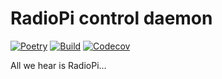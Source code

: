 # RadioPi control daemon

[![Poetry](https://img.shields.io/endpoint?url=https://python-poetry.org/badge/v0.json)](https://python-poetry.org/)
[![Build](https://github.com/etianen/radiopi/actions/workflows/build.yml/badge.svg)](https://github.com/etianen/radiopi/actions/workflows/build.yml)
[![Codecov](https://codecov.io/gh/etianen/radiopi/graph/badge.svg?token=K5DS27A9D4)](https://codecov.io/gh/etianen/radiopi)

All we hear is RadioPi...
